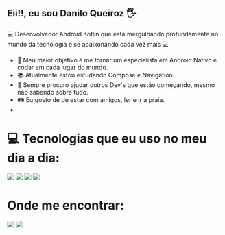## Eii!!, eu sou Danilo Queiroz 🖐️

💻 Desenvolvedor Android Kotlin que está mergulhando profundamente no mundo da tecnologia e se apaixonando cada vez mais 💻

- 🚀 Meu maior objetivo é me tornar um especialista em Android Nativo e codar em cada lugar do mundo.
- 📚 Atualmente estou estudando Compose e Navigation.
- 📌 Sempre procuro ajudar outros Dev's que estão começando, mesmo não sabendo sobre tudo.
- 🛤 Eu gosto de de estar com amigos, ler e ir a praia. 
- 
   
   # 💻 Tecnologias que eu uso no meu dia a dia:

<img src="https://img.shields.io/badge/Android-3DDC84?style=for-the-badge&logo=android&logoColor=white"/> <img src="https://img.shields.io/badge/Kotlin-0095D5?&style=for-the-badge&logo=kotlin&logoColor=white"/>
<img src="https://img.shields.io/badge/Android_Studio-3DDC84?style=for-the-badge&logo=android-studio&logoColor=white"/>
<img src="https://img.shields.io/badge/GitHub-100000?style=for-the-badge&logo=github&logoColor=white"/>
  

          
 ##
</div>   

#  Onde me encontrar:
          
<div> 
  <a href = "mailto:danilodequeirozq@gmail.com"><img src="https://img.shields.io/badge/-Gmail-%23333?style=for-the-badge&logo=gmail&logoColor=white" target="_blank"></a>
  <a href="https://www.linkedin.com/in/daniloqueirozp/" target="_blank"><img src="https://img.shields.io/badge/-LinkedIn-%230077B5?style=for-the-badge&logo=linkedin&logoColor=white" target="_blank"></a> 
 
 
</div>
